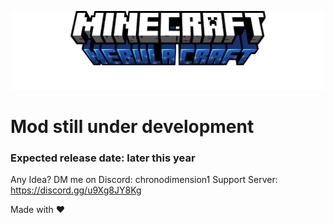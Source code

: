 ![NBCraftLogo1.png](src%2Fmain%2Fresources%2Fassets%2Fnebulacraft%2Flogo%2FNBCraftLogo1.png "Minecraft/Nebula Craft")

# Mod still under development
### Expected release date: later this year

Any Idea? DM me on Discord: chronodimension1
Support Server: https://discord.gg/u9Xg8JY8Kg

Made with ❤️